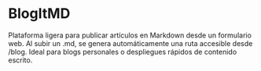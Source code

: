 # BlogItMD
Plataforma ligera para publicar artículos en Markdown desde un formulario web. Al subir un .md, se genera automáticamente una ruta accesible desde /blog. Ideal para blogs personales o despliegues rápidos de contenido escrito.
